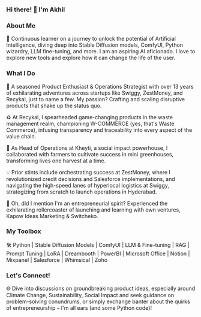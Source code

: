 ### Hi there! 👋 I'm Akhil

### About Me

🌱 Continuous learner on a journey to unlock the potential of Artificial Intelligence, diving deep into Stable Diffusion models, ComfyUI, Python wizardry, LLM fine-tuning, and more. I am an aspiring AI aficionado. I love to explore new tools and explore how it can change the life of the user. 

### What I Do

🚀 A seasoned Product Enthusiast & Operations Strategist with over 13 years of exhilarating adventures across startups like Swiggy, ZestMoney, and Recykal, just to name a few. My passion? Crafting and scaling disruptive products that shake up the status quo.

♻️ At Recykal, I spearheaded game-changing products in the waste management realm, championing W-COMMERCE (yes, that's Waste Commerce), infusing transparency and traceability into every aspect of the value chain.

🌱 As Head of Operations at Kheyti, a social impact powerhouse, I collaborated with farmers to cultivate success in mini greenhouses, transforming lives one harvest at a time.

💡 Prior stints include orchestrating success at ZestMoney, where I revolutionized credit decisions and Salesforce implementations, and navigating the high-speed lanes of hyperlocal logistics at Swiggy, strategizing from scratch to launch operations in Hyderabad.

🚀 Oh, did I mention I'm an entrepreneurial spirit? Experienced the exhilarating rollercoaster of launching and learning with own ventures, Kapow Ideas Marketing & Switcheko.

### My Toolbox

🛠️ Python | Stable Diffusion Models | ComfyUI | LLM & Fine-tuning | RAG | Prompt Tuning | LoRA | Dreambooth | PowerBI | Microsoft Office | Notion | Mixpanel | Salesforce | Whimsical | Zoho 

### Let's Connect!

🌐 Dive into discussions on groundbreaking product ideas, especially around Climate Change, Sustainability, Social Impact and seek guidance on problem-solving conundrums, or simply exchange banter about the quirks of entrepreneurship – I'm all ears (and some Python code)!




<!--
**akhil20187/akhil20187** is a ✨ _special_ ✨ repository because its `README.md` (this file) appears on your GitHub profile.

Here are some ideas to get you started:

- 🔭 I’m currently working on ...
- 🌱 I’m currently learning ...
- 👯 I’m looking to collaborate on ...
- 🤔 I’m looking for help with ...
- 💬 Ask me about ...
- 📫 How to reach me: ...
- 😄 Pronouns: ...
- ⚡ Fun fact: ...
-->

